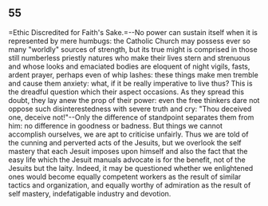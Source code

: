 ## 55

=Ethic Discredited for Faith's Sake.=--No power can sustain itself when
it is represented by mere humbugs: the Catholic Church may possess ever
so many "worldly" sources of strength, but its true might is comprised
in those still numberless priestly natures who make their lives stern
and strenuous and whose looks and emaciated bodies are eloquent of night
vigils, fasts, ardent prayer, perhaps even of whip lashes: these things
make men tremble and cause them anxiety: what, if it be really
imperative to live thus? This is the dreadful question which their
aspect occasions. As they spread this doubt, they lay anew the prop of
their power: even the free thinkers dare not oppose such
disinterestedness with severe truth and cry: "Thou deceived one,
deceive not!"--Only the difference of standpoint separates them from
him: no difference in goodness or badness. But things we cannot
accomplish ourselves, we are apt to criticise unfairly. Thus we are told
of the cunning and perverted acts of the Jesuits, but we overlook the
self mastery that each Jesuit imposes upon himself and also the fact
that the easy life which the Jesuit manuals advocate is for the benefit,
not of the Jesuits but the laity. Indeed, it may be questioned whether
we enlightened ones would become equally competent workers as the result
of similar tactics and organization, and equally worthy of admiration as
the result of self mastery, indefatigable industry and devotion.


